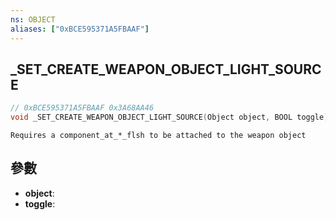 ```yaml
---
ns: OBJECT
aliases: ["0xBCE595371A5FBAAF"]
---
```

## _SET_CREATE_WEAPON_OBJECT_LIGHT_SOURCE

```c
// 0xBCE595371A5FBAAF 0x3A68AA46
void _SET_CREATE_WEAPON_OBJECT_LIGHT_SOURCE(Object object, BOOL toggle);
```

```
Requires a component_at_*_flsh to be attached to the weapon object
```

## 參數
* **object**: 
* **toggle**: 

